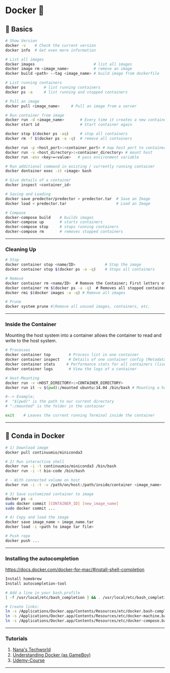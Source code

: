 # Docker 🐳

## 🌵 Basics

```bash
# Show Version
docker -v    # Check the current version
docker info  # Get even more information

# List all images
docker images                          # list all images
docker image rm <image_name>           # remove an image
docker build <path> --tag <image_name> # build image from dockerfile

# List running containers
docker ps        # list running containers
docker ps -a     # list running and stopped containers
```

```bash
# Pull an image
docker pull <image_name>     # Pull an image from a server

# Run container from image
docker run -d <image_name>    	 # Every time it creates a new container
docker start id                  # Start container again

docker stop $(docker ps -aq)     # stop all containers
docker rm -f $(docker ps -a -q)  # remove all containers

docker run -p <host_port>:<container_port> # map host port to container
docker run -v <host_directory>:<container_directory> # mount host
docker run -env <key>=<value>   # pass environment variable

# Run additional command in existing / currently running container
docker dontainer exec -it <image> bash   

# Give details of a container
docker inspect <container_id>

# Saving and Loading
docker save predector/predector > predector.tar  # Save an Image
docker load < predector.tar                      # Load an Image
```

```bash
# Compose
docker-compose build    # builds images
docker-compose up       # starts containers
docker-compose stop     # stops running containers
docker-compose rm       # removes stopped containers
```

---

### Cleaning Up

```bash
# Stop
docker container stop <name/ID>             # Stop the image
docker container stop $(docker ps -a -q)    # Stops all containers

# Remove
docker container rm <name/ID>  # Remove the Container; First letters of ID are enough; -f to force deletion
docker container rm $(docker ps -a -q)  # Removes all stopped containers
docker rmi $(docker images -a -q) # Remove all images

# Prune
docker system prune #|Remove all unused images, containers, etc.
```

---

### Inside the Container

Mounting the host system into a container allows the container to read and write to the host system.

```bash
# Processes
docker container top 		# Process list in one container
docker container inspect	# Details of one container config (Metadata)
docker container stats	   # Performance stats for all containers (live-CPU, etc.)
docker container logs	    # View the logs of a container

# Host-Mounting
docker run -v <HOST_DIRECTORY>:<CONTAINER_DIRECTORY>
docker run it -v $(pwd):/mounted ubuntu:14.04 /bin/bash	# Mounting a host-folder inside a docker-image

#--> Example;
#  "$(pwd)" is the path to our current directory
# ":/mounted" is the folder in the container

exit 	# Leaves the current running Terminal inside the container
```

---

## 🌵 Conda in Docker

```bash
# 1) Download image
docker pull continuumio/miniconda3

# 2) Run interactive shell
docker run -i -t continuumio/miniconda3 /bin/bash
docker run -i -t bio-code /bin/bash

# - With connected volume on host
docker run -i -t -v /path/on/host:/path/inside/container <image_name>

# 3) Save customized container to image
docker ps -a
sudo docker commit [CONTAINER_ID] [new_image_name]
sudo docker commit ...

# 4) Copy and load the image
docker save image_name > image_name.tar
docker load -i <path to image tar file>

# Push repo
docker push ...
```

---

### Installing the autocompletion

https://docs.docker.com/docker-for-mac/#install-shell-completion

```bash
Install homebrew
Install autocompletion-tool

# Add a line in your bash.profile
[ -f /usr/local/etc/bash_completion ] && . /usr/local/etc/bash_completion

# Create links:
ln -s /Applications/Docker.app/Contents/Resources/etc/docker.bash-completion /usr/local/etc/bash_completion.d/docker
ln -s /Applications/Docker.app/Contents/Resources/etc/docker-machine.bash-completion /usr/local/etc/bash_completion.d/docker-machine
ln -s /Applications/Docker.app/Contents/Resources/etc/docker-compose.bash-completion /usr/local/etc/bash_completion.d/docker-compose
```

---

### Tutorials

1. [Nana's Techworld](https://www.youtube.com/watch?v=3c-iBn73dDE)
2. [Understanding Docker (as GameBoy)](https://medium.com/@audretschjames/understanding-docker-as-if-it-were-a-gameboy-96c96392efbf)
3. [Udemy-Course](https://www.udemy.com/course/docker-mastery/)

---
